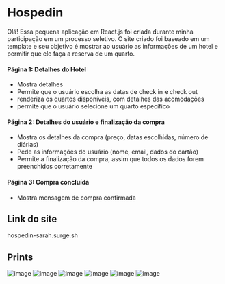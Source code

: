 # Hospedin
Olá! Essa pequena aplicação em React.js foi criada durante minha participação em um processo seletivo. O site criado foi baseado em um template e seu objetivo é mostrar ao usuário as informações de um hotel e permitir que ele faça a reserva de um quarto.

#### Página 1: Detalhes do Hotel
- Mostra detalhes
- Permite que o usuário escolha as datas de check in e check out
- renderiza os quartos disponíveis, com detalhes das acomodações
- permite que o usuário selecione um quarto específico

#### Página 2: Detalhes do usuário e finalização da compra
- Mostra os detalhes da compra (preço, datas escolhidas, número de diárias)
- Pede as informações do usuário (nome, email, dados do cartão)
- Permite a finalização da compra, assim que todos os dados forem preenchidos corretamente

#### Página 3: Compra concluída
- Mostra mensagem de compra confirmada

## Link do site
hospedin-sarah.surge.sh

## Prints
![image](https://user-images.githubusercontent.com/84152828/140627636-f0b66a73-d1ca-43f0-9b62-d8358b45de1c.png)
![image](https://user-images.githubusercontent.com/84152828/140627640-9052c4dd-6408-45f3-83b8-ea27f8f5cdca.png)
![image](https://user-images.githubusercontent.com/84152828/140627644-6b11684c-1f3a-4f7c-96d8-c992e9a356ef.png)
![image](https://user-images.githubusercontent.com/84152828/140627647-f0bb8b73-b4ca-4d5b-b644-da86761b42ba.png)
![image](https://user-images.githubusercontent.com/84152828/140627650-5ddedb62-6379-493d-9eed-1406575ef679.png)
![image](https://user-images.githubusercontent.com/84152828/140627659-fb9deb35-fb3a-4a50-b1a5-41e5228a21ef.png)


